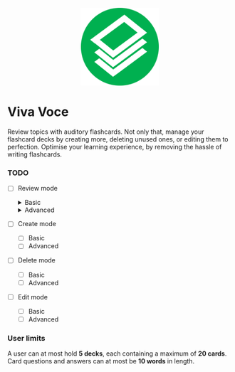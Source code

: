 <p align="center">
 <img src="/docs/Icon.png" width="175" height="175" >
</p> 

# Viva Voce
Review topics with auditory flashcards. Not only that, manage your flashcard decks by creating more, deleting unused ones, or editing them to perfection. Optimise your learning experience, by removing the hassle of writing flashcards. 

### TODO
- [ ] Review mode
  <details> 
  <summary>Basic</summary>
 
  -	[ ] Locate deck
  - [ ] Give questions
  - [ ] React to answers
  - [ ] Give score
  
  </details>
  
  <details> 
  <summary>Advanced</summary>
 
  -	[ ] User Correction
  - [ ] Premature Session End
  - [ ] Deck Search Help
  - [ ] Question repetition  
  
  </details>

- [ ] Create mode
  - [ ] Basic
  - [ ] Advanced
- [ ] Delete mode
  - [ ] Basic
  - [ ] Advanced
- [ ] Edit mode
  - [ ] Basic
  - [ ] Advanced
     
### User limits
A user can at most hold __5 decks__, each containing a maximum of __20 cards__. Card questions and answers can at most be __10 words__ in length.
